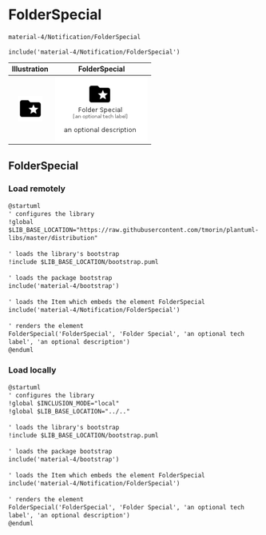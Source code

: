 # FolderSpecial


```text
material-4/Notification/FolderSpecial
```

```text
include('material-4/Notification/FolderSpecial')
```



| Illustration | FolderSpecial |
| :---: | :---: |
| ![illustration for Illustration](../../material-4/Notification/FolderSpecial.png) | ![illustration for FolderSpecial](../../material-4/Notification/FolderSpecial.Local.png) |




## FolderSpecial

### Load remotely
```plantuml
@startuml
' configures the library
!global $LIB_BASE_LOCATION="https://raw.githubusercontent.com/tmorin/plantuml-libs/master/distribution"

' loads the library's bootstrap
!include $LIB_BASE_LOCATION/bootstrap.puml

' loads the package bootstrap
include('material-4/bootstrap')

' loads the Item which embeds the element FolderSpecial
include('material-4/Notification/FolderSpecial')

' renders the element
FolderSpecial('FolderSpecial', 'Folder Special', 'an optional tech label', 'an optional description')
@enduml
```

### Load locally
```plantuml
@startuml
' configures the library
!global $INCLUSION_MODE="local"
!global $LIB_BASE_LOCATION="../.."

' loads the library's bootstrap
!include $LIB_BASE_LOCATION/bootstrap.puml

' loads the package bootstrap
include('material-4/bootstrap')

' loads the Item which embeds the element FolderSpecial
include('material-4/Notification/FolderSpecial')

' renders the element
FolderSpecial('FolderSpecial', 'Folder Special', 'an optional tech label', 'an optional description')
@enduml
```

